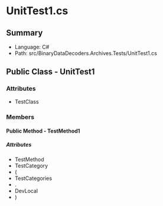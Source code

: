 ﻿# UnitTest1.cs

## Summary

* Language: C#
* Path: src/BinaryDataDecoders.Archives.Tests/UnitTest1.cs

## Public Class - UnitTest1

### Attributes

 - TestClass

### Members

#### Public Method - TestMethod1

##### Attributes

 - TestMethod
 - TestCategory
 - (
 - TestCategories
 - .
 - DevLocal
 - )


